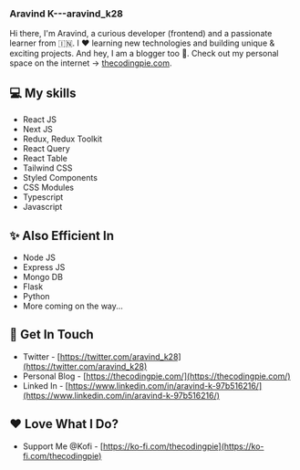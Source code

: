 ### Aravind K---aravind_k28

Hi there, I'm Aravind, a curious developer (frontend) and a passionate learner from 🇮🇳. I ❤️ learning new technologies and building unique & exciting projects. And hey, I am a blogger too 🤩. Check out my personal space on the internet -> [thecodingpie.com](https://thecodingpie.com/).

## 💻 My skills

- React JS
- Next JS
- Redux, Redux Toolkit
- React Query
- React Table
- Tailwind CSS
- Styled Components
- CSS Modules
- Typescript
- Javascript

## ✨ Also Efficient In

- Node JS
- Express JS
- Mongo DB
- Flask
- Python
- More coming on the way...

## 📱 Get In Touch

- Twitter - [https://twitter.com/aravind_k28](https://twitter.com/aravind_k28)
- Personal Blog - [https://thecodingpie.com/](https://thecodingpie.com/)
- Linked In - [https://www.linkedin.com/in/aravind-k-97b516216/](https://www.linkedin.com/in/aravind-k-97b516216/)

## ❤️ Love What I Do?

- Support Me @Kofi - [https://ko-fi.com/thecodingpie](https://ko-fi.com/thecodingpie)
